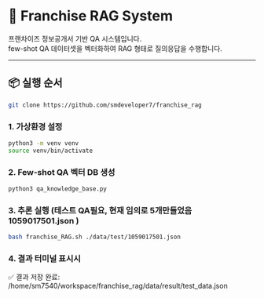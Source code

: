 # 🧠 Franchise RAG System

프랜차이즈 정보공개서 기반 QA 시스템입니다.  
few-shot QA 데이터셋을 벡터화하여 RAG 형태로 질의응답을 수행합니다.

---

## 📦 실행 순서

```bash
git clone https://github.com/smdeveloper7/franchise_rag
```

### 1. 가상환경 설정

```bash
python3 -m venv venv
source venv/bin/activate
```

### 2. Few-shot QA 벡터 DB 생성

```bash
python3 qa_knowledge_base.py
```

### 3. 추론 실행 (테스트 QA필요, 현재 임의로 5개만들었음 1059017501.json )
```bash
bash franchise_RAG.sh ./data/test/1059017501.json
```

### 4. 결과 터미널 표시시
✅ 결과 저장 완료: /home/sm7540/workspace/franchise_rag/data/result/test_data.json
